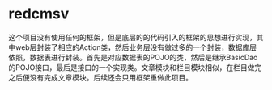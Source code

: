 # redcmsv
这个项目没有使用任何的框架，但是底层的的代码引入的框架的思想进行实现，其中web层封装了相应的Action类，然后业务层没有做过多的一个封装，数据库层依照，数据表进行封装。首先是对应数据表的POJO的类，然后是继承BasicDao的POJO接口，最后是接口的一个实现类。文章模块和栏目模块相似，在栏目做完之后便没有完成文章模块。后续还会只用框架重做此项目。
